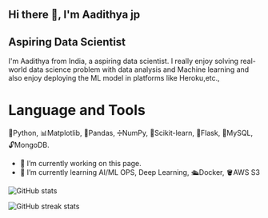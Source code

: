 ## Hi there 👋, I'm Aadithya jp
## Aspiring Data Scientist

I'm Aadithya from India, a aspiring data scientist. I really enjoy solving real-world data science problem with data analysis and Machine learning and also enjoy deploying the ML model in platforms like Heroku,etc.,

# Language and Tools
🐍Python, 📊Matplotlib, 🐼Pandas, ➗NumPy, 🧪Scikit-learn, 🧱Flask, 🔐MySQL, 🔓MongoDB.

- 🔭 I’m currently working on this page. 
- 🌱 I’m currently learning AI/ML OPS, Deep Learning, 🛳️Docker, 🪣AWS S3 

![GitHub stats](https://github-readme-stats.vercel.app/api?username=aadithyajp&show_icons=true)  

![GitHub streak stats](https://github-readme-streak-stats.herokuapp.com/?user=aadithyajp)  
